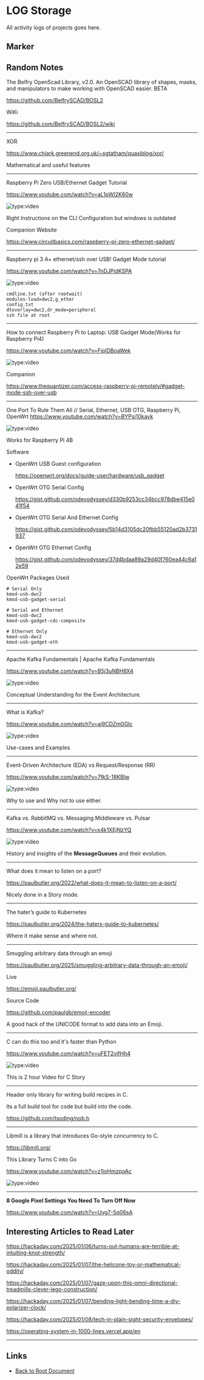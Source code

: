 # LOG Storage

All activity logs of projects goes here.

## Marker

## Random Notes

The Belfry OpenScad Library, v2.0. An OpenSCAD library of shapes, masks, and manipulators to make working with OpenSCAD easier. BETA 

<https://github.com/BelfrySCAD/BOSL2>

WiKi

<https://github.com/BelfrySCAD/BOSL2/wiki>

-----

XOR

<https://www.chiark.greenend.org.uk/~sgtatham/quasiblog/xor/>

Mathematical and useful features

-----

Raspberry Pi Zero USB/Ethernet Gadget Tutorial

<https://www.youtube.com/watch?v=aL1pWI2K60w>

![type:video](https://www.youtube.com/embed/aL1pWI2K60w)

Right Instructions on the CLI Configuration but windows is outdated

Companion Website

<https://www.circuitbasics.com/raspberry-pi-zero-ethernet-gadget/>

-----

Raspberry pi 3 A+ ethernet/ssh over USB! Gadget Mode tutorial

<https://www.youtube.com/watch?v=7nDJPidKSPA>

![type:video](https://www.youtube.com/embed/7nDJPidKSPA)

```
cmdline.txt (after rootwait)
modules-load=dwc2,g_ether
config.txt
dtoverlay=dwc2,dr_mode=peripheral
ssh file at root
```

-----

How to connect Raspberry Pi to Laptop: USB Gadget Mode(Works for Raspberry Pi4)

<https://www.youtube.com/watch?v=FiplDBoaWek>

![type:video](https://www.youtube.com/embed/FiplDBoaWek)

Companion

<https://www.thequantizer.com/access-raspberry-pi-remotely/#gadget-mode-ssh-over-usb>

----

One Port To Rule Them All // Serial, Ethernet, USB OTG, Raspberry Pi, OpenWrt
<https://www.youtube.com/watch?v=BYPsi10kavk>

![type:video](https://www.youtube.com/embed/BYPsi10kavk)

Works for Raspberry Pi 4B

Software

- OpenWrt USB Guest configuration

	<https://openwrt.org/docs/guide-user/hardware/usb_gadget>

- OpenWrt OTG Serial Config

	<https://gist.github.com/odevodyssey/d330b9253cc34bcc978dbe415e041f54>

- OpenWrt OTG Serial And Ethernet Config

	<https://gist.github.com/odevodyssey/5b14d3105dc20fbb55120ad2b3731937>

- OpenWrt OTG Ethernet Config

	<https://gist.github.com/odevodyssey/37d4bdaa89a29d40f760ea44c6a12e59>

OpenWrt Packages Used

```
# Serial Only
kmod-usb-dwc2
kmod-usb-gadget-serial

# Serial and Ethernet 
kmod-usb-dwc2
kmod-usb-gadget-cdc-composite

# Ethernet Only
kmod-usb-dwc2
kmod-usb-gadget-eth
```

----

Apache Kafka Fundamentals | Apache Kafka Fundamentals

<https://www.youtube.com/watch?v=B5j3uNBH8X4>

![type:video](https://www.youtube.com/embed/B5j3uNBH8X4)

Conceptual Understanding for the Event Architecture.

----

What is Kafka?

<https://www.youtube.com/watch?v=aj9CDZm0Glc>

![type:video](https://www.youtube.com/embed/aj9CDZm0Glc)

Use-cases and Examples

----

Event-Driven Architecture (EDA) vs Request/Response (RR)

<https://www.youtube.com/watch?v=7fkS-18KBlw>

![type:video](https://www.youtube.com/embed/7fkS-18KBlw)

Why to use and Why not to use either.

----

Kafka vs. RabbitMQ vs. Messaging Middleware vs. Pulsar

<https://www.youtube.com/watch?v=x4k1XEjNzYQ>

![type:video](https://www.youtube.com/embed/x4k1XEjNzYQ)

History and insights of the **MessageQueues** and their evolution.

-----

What does it mean to listen on a port?

<https://paulbutler.org/2022/what-does-it-mean-to-listen-on-a-port/>

Nicely done in a Story mode.

----

The hater’s guide to Kubernetes

<https://paulbutler.org/2024/the-haters-guide-to-kubernetes/>

Where it make sense and where not.

----

Smuggling arbitrary data through an emoji

<https://paulbutler.org/2025/smuggling-arbitrary-data-through-an-emoji/>

Live

<https://emoji.paulbutler.org/>

Source Code

<https://github.com/paulgb/emoji-encoder>


A good hack of the UNICODE format to add data into an Emoji.

----

C can do this too and it's faster than Python

<https://www.youtube.com/watch?v=uFET2vifHh4>

![type:video](https://www.youtube.com/embed/uFET2vifHh4)

This is 2 hour Video for C Story

----

Header only library for writing build recipes in C.

Its a full build tool for code but build into the code. 

<https://github.com/tsoding/nob.h>

----

Libmill is a library that introduces Go-style concurrency to C.


<https://libmill.org/>

This Library Turns C into Go

<https://www.youtube.com/watch?v=z1joHmzpoAc>

![type:video](https://www.youtube.com/embed/z1joHmzpoAc)

----

**8 Google Pixel Settings You Need To Turn Off Now**

https://www.youtube.com/watch?v=Uvg7-5q06sA


## Interesting Articles to Read Later

https://hackaday.com/2025/01/06/turns-out-humans-are-terrible-at-intuiting-knot-strength/

https://hackaday.com/2025/01/07/the-helicone-toy-or-mathematical-oddity/

https://hackaday.com/2025/01/07/gaze-upon-this-omni-directional-treadmills-clever-lego-construction/

https://hackaday.com/2025/01/07/bending-light-bending-time-a-diy-polarizer-clock/

https://hackaday.com/2025/01/08/tech-in-plain-sight-security-envelopes/

https://operating-system-in-1000-lines.vercel.app/en


----
<!-- Footer Begins Here -->
## Links

- [Back to Root Document](../README.md)
